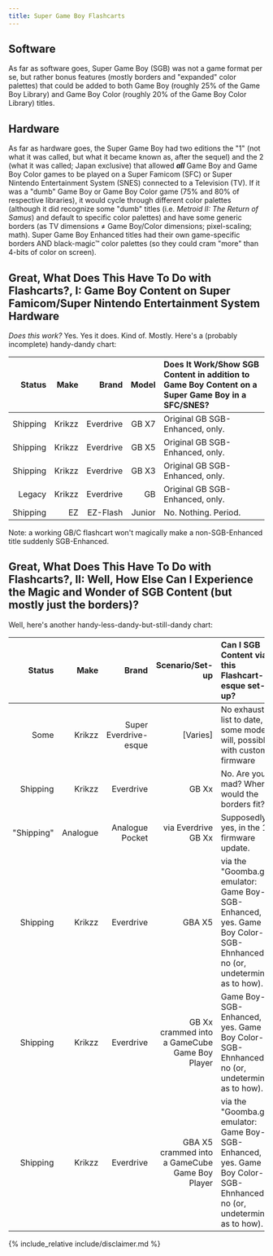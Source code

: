 ```yaml
---
title: Super Game Boy Flashcarts
---
```


## Software

As far as software goes, Super Game Boy (SGB) was not a game format per se, but rather bonus features (mostly borders and "expanded" color palettes) that could be added to both Game Boy (roughly 25% of the Game Boy Library) and Game Boy Color (roughly 20% of the Game Boy Color Library) titles.

## Hardware

As far as hardware goes, the Super Game Boy had two editions the "1" (not what it was called, but what it became known as, after the sequel) and the 2 (what it was called; Japan exclusive) that allowed ***all*** Game Boy and Game Boy Color games to be played on a Super Famicom (SFC) or Super Nintendo Entertainment System (SNES) connected to a Television (TV). If it was a "dumb" Game Boy or Game Boy Color game (75% and 80% of respective libraries), it would cycle through different color palettes (although it did recognize some "dumb" titles (i.e. *Metroid II: The Return of Samus*) and default to specific color palettes) and have some generic borders (as TV dimensions ≠ Game Boy/Color dimensions; pixel-scaling; math). Super Game Boy Enhanced titles had their own game-specific borders AND black-magic™ color palettes (so they could cram "more" than 4-bits of color on screen).

## Great, What Does This Have To Do with Flashcarts?, I: Game Boy Content on Super Famicom/Super Nintendo Entertainment System Hardware

*Does this work?* Yes. Yes it does. Kind of. Mostly. Here's a (probably incomplete) handy-dandy chart:

|Status|Make|Brand|Model|Does It Work/Show SGB Content in addition to Game Boy Content on a Super Game Boy in a SFC/SNES?|
--:|--:|--:|--:|:--|
|Shipping|Krikzz|Everdrive|GB X7|Original GB SGB-Enhanced, only.|
|Shipping|Krikzz|Everdrive|GB X5|Original GB SGB-Enhanced, only.|
|Shipping|Krikzz|Everdrive|GB X3|Original GB SGB-Enhanced, only.|
|Legacy|Krikzz|Everdrive|GB|Original GB SGB-Enhanced, only.|
|Shipping|EZ|EZ-Flash|Junior|No. Nothing. Period.|

Note: a working GB/C flashcart won't magically make a non-SGB-Enhanced title suddenly SGB-Enhanced.


## Great, What Does This Have To Do with Flashcarts?, II: Well, How Else Can I Experience the Magic and Wonder of SGB Content (but mostly just the borders)?

Well, here's another handy-less-dandy-but-still-dandy chart:

|Status|Make|Brand|Scenario/Set-up|Can I SGB Content via this Flashcart-esque set-up?|
--:|--:|--:|--:|:--|
|Some|Krikzz|Super Everdrive-esque|[Varies]|No exhaustive list to date, but some models will, possibly with custom firmware|
|Shipping|Krikzz|Everdrive|GB Xx|No. Are you mad? Where would the borders fit?|
|"Shipping"|Analogue|Analogue Pocket|via Everdrive GB Xx|Supposedly, yes, in the 1.1 firmware update.|
|Shipping|Krikzz|Everdrive|GBA X5|via the "Goomba.gba" emulator: Game Boy-SGB-Enhanced, yes. Game Boy Color-SGB-Ehnhanced, no (or, undetermined as to how).|
|Shipping|Krikzz|Everdrive|GB Xx crammed into a GameCube Game Boy Player|Game Boy-SGB-Enhanced, yes. Game Boy Color-SGB-Ehnhanced, no (or, undetermined as to how).|
|Shipping|Krikzz|Everdrive|GBA X5 crammed into a GameCube Game Boy Player|via the "Goomba.gba" emulator: Game Boy-SGB-Enhanced, yes. Game Boy Color-SGB-Ehnhanced, no (or, undetermined as to how).|

{% include_relative include/disclaimer.md %}

